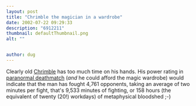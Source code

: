 ```yaml
---
layout: post
title: "Chrimble the magician in a wardrobe"
date: 2002-07-22 09:29:33
description: "6912211"
thumbnail: defaultThumbnail.png
alt: ""


author: dug
---
```


<p>Clearly old <a href="http://chris.carline.org/">Chrimble</a> has too much time on his hands. His power rating in <a href="http://www.paranormaldeathmatch.co.uk">paranormal deathmatch</a> (<em>and</em> he could afford the magic wardrobe) would indicate that the man has fought 4,761 opponents, taking an average of two minutes per fight, that's 9,533 minutes of fighting, or 158 hours (the equivalent of twenty (20!) workdays) of metaphysical bloodshed ;-)</p>
